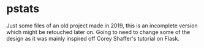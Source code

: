 # pstats

Just some files of an old project made in 2019, this is an incomplete version which might be retouched later on. 
Going to need to change some of the design as it was mainly inspired off Corey Shaffer's tutorial on Flask. 
